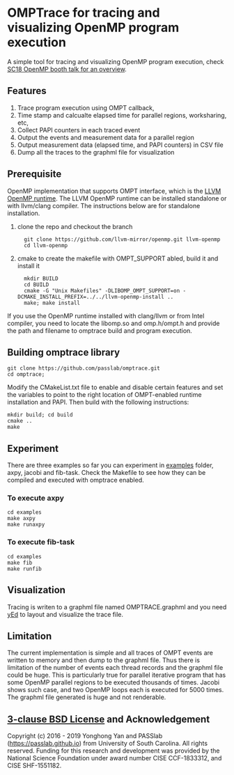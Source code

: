 
# OMPTrace for tracing and visualizing OpenMP program execution
A simple tool for tracing and visualizing OpenMP program execution, check [SC18 OpenMP booth talk for an overview](https://www.openmp.org/wp-content/uploads/SC18_OpenMPBoothTalk_YonghongYan.pdf). 

## Features
 1. Trace program execution using OMPT callback, 
 1. Time stamp and calcualte elapsed time for parallel regions, worksharing, etc, 
 1. Collect PAPI counters in each traced event
 1. Output the events and measurement data for a parallel region
 1. Output measurement data (elapsed time, and PAPI counters) in CSV file
 1. Dump all the traces to the graphml file for visualization

## Prerequisite
OpenMP implementation that supports OMPT interface, which is the [LLVM OpenMP runtime](https://github.com/llvm-mirror/openmp.git). 
   The LLVM OpenMP runtime can be installed standalone or with llvm/clang compiler. The instructions below are for standalone installation. 
  1. clone the repo and checkout the branch
   
           git clone https://github.com/llvm-mirror/openmp.git llvm-openmp
           cd llvm-openmp
           
  1. cmake to create the makefile with OMPT_SUPPORT abled, build it and install it
    
           mkdir BUILD
           cd BUILD
           cmake -G "Unix Makefiles" -DLIBOMP_OMPT_SUPPORT=on -DCMAKE_INSTALL_PREFIX=../../llvm-openmp-install ..
           make; make install
           
If you use the OpenMP runtime installed with clang/llvm or from Intel compiler, you need to locate the libomp.so and omp.h/ompt.h and provide the path and filename to omptrace build and program execution. 

## Building omptrace library

    git clone https://github.com/passlab/omptrace.git
    cd omptrace; 

 Modify the CMakeList.txt file to enable and disable certain features and set the variables to point to the right location of OMPT-enabled runtime installation and PAPI. Then build with the following instructions:

    mkdir build; cd build
    cmake ..
    make
    
## Experiment
There are three examples so far you can experiment in [examples](examples) folder, axpy, jacobi and fib-task. Check the Makefile to see how they can be compiled and executed with omptrace enabled. 

### To execute axpy
    cd examples
    make axpy
    make runaxpy

### To execute fib-task
    cd examples 
    make fib
    make runfib

## Visualization
Tracing is writen to a graphml file named OMPTRACE.graphml and you need [yEd](https://www.yworks.com/products/yed) to layout and visualize the trace file. 

## Limitation
The current implementation is simple and all traces of OMPT events are written to memory and then dump to the graphml file. Thus there is limitation of the number of events each thread records and the graphml file could be huge. This is particularly true for parallel iterative program that has some OpenMP parallel regions to be executed thousands of times. Jacobi shows such case, and two OpenMP loops each is executed for 5000 times. The graphml file generated is huge and not renderable.  

## [3-clause BSD License](LICENSE_BSD.txt) and Acknowledgement
Copyright (c) 2016 - 2019 Yonghong Yan and PASSlab (https://passlab.github.io) 
from University of South Carolina. All rights reserved. Funding for this research and 
development was provided by the National Science Foundation 
under award number CISE CCF-1833312, and CISE SHF-1551182. 
